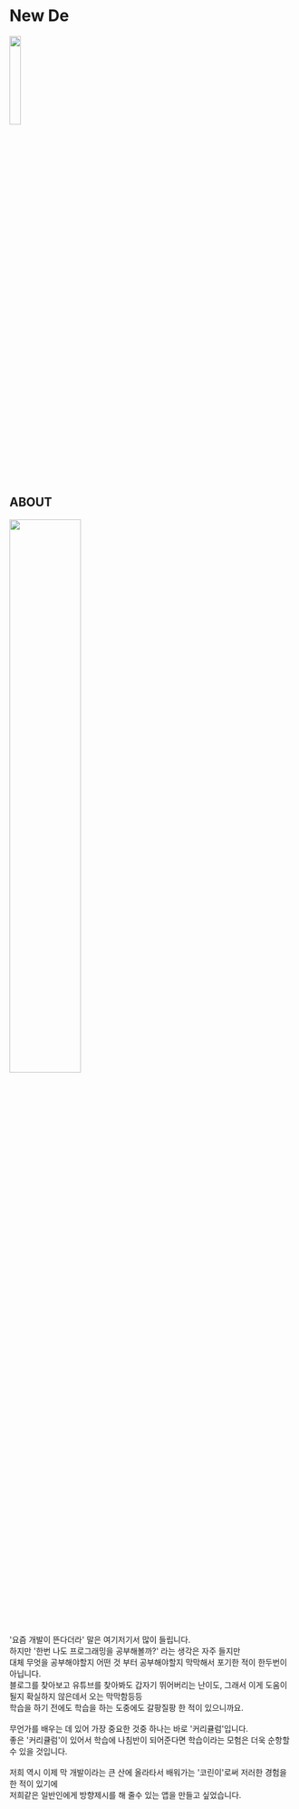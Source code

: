 # New De

<img src ="https://user-images.githubusercontent.com/48780896/153546406-d98e379c-fdb9-4c3e-8611-79cd8fef00d5.png" width = "20%">




## ABOUT
<p align="left">
<img src="https://user-images.githubusercontent.com/48780896/153423184-cbe23f33-26d2-4611-b6e3-fa615c735eb5.jpg" width = "50%"><br>

</p>
<p>
'요즘 개발이 뜬다더라' 말은 여기저기서 많이 들립니다. <br>
하지만 '한번 나도 프로그래밍을 공부해볼까?' 라는 생각은 자주 들지만<br>
대체 무엇을 공부해야할지 어떤 것 부터 공부해야할지 막막해서 포기한 적이 한두번이 아닙니다. <br>
블로그를 찾아보고 유튜브를 찾아봐도 갑자기 뛰어버리는 난이도, 그래서 이게 도움이 될지 확실하지 않은데서 오는 막막함등등<br>
학습을 하기 전에도 학습을 하는 도중에도 갈팡질팡 한 적이 있으니까요. <br>
<br>
무언가를 배우는 데 있어 가장 중요한 것중 하나는 바로 '커리큘럼'입니다. <br>
좋은 '커리큘럼'이 있어서 학습에 나침반이 되어준다면 학습이라는 모험은 더욱 순항할 수 있을 것입니다. <br>
<br>
저희 역시 이제 막 개발이라는 큰 산에 올라타서 배워가는 '코린이'로써 저러한 경험을 한 적이 있기에<br>
저희같은 일반인에게 방향제시를 해 줄수 있는 앱을 만들고 싶었습니다. <br>


</p>
